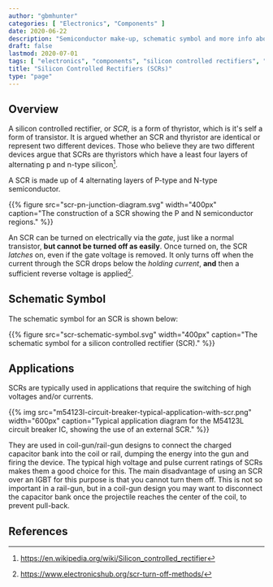 ```yaml
---
author: "gbmhunter"
categories: [ "Electronics", "Components" ]
date: 2020-06-22
description: "Semiconductor make-up, schematic symbol and more info about silicon controlled rectifiers (SCRs)."
draft: false
lastmod: 2020-07-01
tags: [ "electronics", "components", "silicon controlled rectifiers", "SCRs", "semiconductor", "schematic symbol", "transistor", "rectifier", "diode", "coil gun", "rail gun", "IGBT" ]
title: "Silicon Controlled Rectifiers (SCRs)"
type: "page"
---
```


## Overview

A silicon controlled rectifier, or _SCR_, is a form of thyristor, which is it's self a form of transistor. It is argued whether an SCR and thyristor are identical or represent two different devices. Those who believe they are two different devices argue that SCRs are thyristors which have a least four layers of alternating p and n-type silicon[^wikipedia-scrs].

A SCR is made up of 4 alternating layers of P-type and N-type semiconductor.

{{% figure src="scr-pn-junction-diagram.svg" width="400px" caption="The construction of a SCR showing the P and N semiconductor regions." %}}

An SCR can be turned on electrically via the _gate_, just like a normal transistor, **but cannot be turned off as easily**. Once turned on, the SCR _latches_ on, even if the gate voltage is removed. It only turns off when the current through the SCR drops below the _holding current_, **and** then a sufficient reverse voltage is applied[^electronics-hub-scr-turn-off-methods]. 

## Schematic Symbol

The schematic symbol for an SCR is shown below:

{{% figure src="scr-schematic-symbol.svg" width="400px" caption="The schematic symbol for a silicon controlled rectifier (SCR)." %}}

## Applications

SCRs are typically used in applications that require the switching of high voltages and/or currents.

{{% img src="m54123l-circuit-breaker-typical-application-with-scr.png" width="600px" caption="Typical application diagram for the M54123L circuit breaker IC, showing the use of an external SCR." %}}

They are used in coil-gun/rail-gun designs to connect the charged capacitor bank into the coil or rail, dumping the energy into the gun and firing the device. The typical high voltage and pulse current ratings of SCRs makes them a good choice for this. The main disadvantage of using an SCR over an IGBT for this purpose is that you cannot turn them off. This is not so important in a rail-gun, but in a coil-gun design you may want to disconnect the capacitor bank once the projectile reaches the center of the coil, to prevent pull-back.  

## References

[^wikipedia-scrs]: <https://en.wikipedia.org/wiki/Silicon_controlled_rectifier>
[^electronics-hub-scr-turn-off-methods]: <https://www.electronicshub.org/scr-turn-off-methods/>